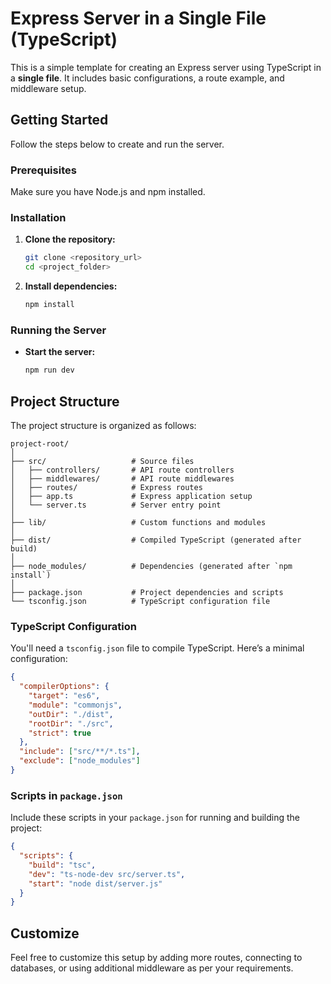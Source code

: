 # Express Server in a Single File (TypeScript)

This is a simple template for creating an Express server using TypeScript in a **single file**. It includes basic configurations, a route example, and middleware setup.

## Getting Started

Follow the steps below to create and run the server.

### Prerequisites

Make sure you have Node.js and npm installed.

### Installation

1. **Clone the repository:**
   ```bash
   git clone <repository_url>
   cd <project_folder>
   ```

2. **Install dependencies:**
   ```bash
   npm install
   ```

### Running the Server

- **Start the server:**
   ```bash
   npm run dev
   ```

## Project Structure

The project structure is organized as follows:

```
project-root/
│
├── src/                   # Source files
│   ├── controllers/       # API route controllers
│   ├── middlewares/       # API route middlewares
│   ├── routes/            # Express routes
│   ├── app.ts             # Express application setup
│   └── server.ts          # Server entry point
│
├── lib/                   # Custom functions and modules
│
├── dist/                  # Compiled TypeScript (generated after build)
│
├── node_modules/          # Dependencies (generated after `npm install`)
│
├── package.json           # Project dependencies and scripts
└── tsconfig.json          # TypeScript configuration file
```

### TypeScript Configuration

You'll need a `tsconfig.json` file to compile TypeScript. Here’s a minimal configuration:

```json
{
  "compilerOptions": {
    "target": "es6",
    "module": "commonjs",
    "outDir": "./dist",
    "rootDir": "./src",
    "strict": true
  },
  "include": ["src/**/*.ts"],
  "exclude": ["node_modules"]
}
```

### Scripts in `package.json`

Include these scripts in your `package.json` for running and building the project:

```json
{
  "scripts": {
    "build": "tsc",
    "dev": "ts-node-dev src/server.ts",
    "start": "node dist/server.js"
  }
}
```

## Customize

Feel free to customize this setup by adding more routes, connecting to databases, or using additional middleware as per your requirements.

